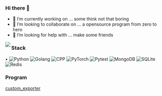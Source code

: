 ### Hi there 👋

- 🔭 I’m currently working on ... some think not that boring
- 👯 I’m looking to collaborate on ... a opensource program from zero to hero
- 🤔 I’m looking for help with ... make some friends

<img align="left" src="https://github-readme-stats.vercel.app/api?username=APX103&include_all_commits=true&count_private-true&custom_title=APX103'%20GitHub%20Stats&line_height=30&show_icons=true&hide_border=true&bg_color=192133&title_color=efb752&icon_color=efb752&text_color=70bed9">

### Stack
•
![Python](https://img.shields.io/badge/-Python-192133?style=flat-square&logo=python&logoColor=white)
![Golang](https://img.shields.io/badge/-Golang-192133?style=flat-square&logo=go&logoColor=white)
![CPP](https://img.shields.io/badge/-CPP-192133?style=flat-square&logo=cplusplus&logoColor=white)
![PyTorch](https://img.shields.io/badge/-PyTorch-192133?style=flat-square&logo=pytorch&logoColor=white)
![Pytest](https://img.shields.io/badge/-Pytest-192133?style=flat-square&logo=pytest&logoColor=white)
![MongoDB](https://img.shields.io/badge/-MongoDB-192133?style=flat-square&logo=mongodb&logoColor=white)
![SQLite](https://img.shields.io/badge/-SQLite-192133?style=flat-square&logo=sqlite&logoColor=white)
![Redis](https://img.shields.io/badge/-Redis-192133?style=flat-square&logo=redis&logoColor=white)
​
### Program
[custom_exporter](https://github.com/APX103/custom_exporter)
